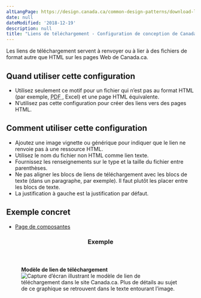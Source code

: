 ```yaml
---
altLangPage: https://design.canada.ca/common-design-patterns/download-links.html
date: null
dateModified: '2018-12-19'
description: null
title: "Liens de téléchargement - Configuration de conception de Canada.ca"
---
```





<section>
 <p>
  Les liens de téléchargement servent à renvoyer ou à lier à des fichiers de format autre que HTML sur les pages Web de Canada.ca.
 </p>
 <section>
  <h2>
   Quand utiliser cette configuration
  </h2>
  <ul>
   <li>
    Utilisez seulement ce motif pour un fichier qui n’est pas au format HTML (par exemple,
    <abbr title="format de document portable">
     PDF
    </abbr>
    , Excel) et une page HTML équivalente.
   </li>
   <li>
    N’utilisez pas cette configuration pour créer des liens vers des pages HTML.
   </li>
  </ul>
 </section>
 <section>
  <h2>
   Comment utiliser cette configuration
  </h2>
  <ul>
   <li>
    Ajoutez une image vignette ou générique pour indiquer que le lien ne renvoie pas à une ressource HTML.
   </li>
   <li>
    Utilisez le nom du fichier non HTML comme lien texte.
   </li>
   <li>
    Fournissez les renseignements sur le type et la taille du fichier entre parenthèses.
   </li>
   <li>
    Ne pas aligner les blocs de liens de téléchargement avec les blocs de texte (dans un paragraphe, par exemple). Il faut plutôt les placer entre les blocs de texte.
   </li>
   <li>
    La justification à gauche est la justification par défaut.
   </li>
  </ul>
 </section>
 <section>
  <h2>
   Exemple concret
  </h2>
  <ul>
   <li>
    <a href="https://wet-boew.github.io/GCWeb/components/components-fr.html">
     Page de composantes
    </a>
   </li>
  </ul>
 </section>
 <section class="panel panel-primary">
  <header class="panel-heading">
   <h3 class="panel-title">
    Exemple
   </h3>
  </header>
  <div class="panel-body">
   <figure class="mrgn-bttm-sm">
    <figcaption class="text-center">
     <b>
      Modèle de lien de téléchargement
     </b>
    </figcaption>
    <img alt="Capture d’écran illustrant le modèle de lien de téléchargement dans le site Canada.ca. Plus de détails au sujet de ce graphique se retrouvent dans le texte entourant l’image." class="img-responsive center-block" src="https://www.canada.ca/content/dam/tbs-sct/images/government-communications/canada-content-style-guide/download-links-pattern-fra-02.jpg"/>
   </figure>
  </div>
 </section>
</section>





